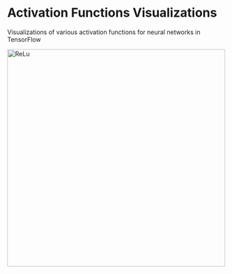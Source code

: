 # Activation Functions Visualizations
Visualizations of various activation functions for neural networks in TensorFlow

<img src="https://drive.google.com/uc?export=view&id=1DNLkvbE8Mv360gkpEZkjh3CRoi2Or5yx" style="width: 500px; max-width: 100%; height: auto" title="ReLu" alt="ReLu" />
